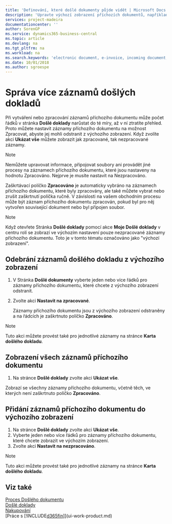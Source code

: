 ```yaml
---
title: 'Definování, které došlé dokumenty půjde vidět | Microsoft Docs'
description: 'Upravte výchozí zobrazení příchozích dokumentů, například elektronických faktur, a vylepšete tak přehled o zpracovaných a nezpracovaných záznamech.'
services: project-madeira
documentationcenter: ''
author: SorenGP
ms.service: dynamics365-business-central
ms.topic: article
ms.devlang: na
ms.tgt_pltfrm: na
ms.workload: na
ms.search.keywords: 'electronic document, e-invoice, incoming document, OCR, ecommerce, document exchange, import invoice'
ms.date: 10/01/2018
ms.author: sgroespe
---
```

# <a name="manage-many-incoming-document-records"></a>Správa více záznamů došlých dokladů
Při vytváření nebo zpracování záznamů příchozího dokumentu může počet řádků v stránka **Došlé doklady** narůstat do té míry, až v ní ztratíte přehled. Proto můžete nastavit záznamy příchozího dokumentu na možnost Zpracovat, abyste jej mohli odstranit z výchozího zobrazení. Když zvolíte akci **Ukázat vše** můžete zobrazit jak zpracované, tak nezpracované záznamy.

> [!NOTE]  
>   Nemůžete upravovat informace, připojovat soubory ani provádět jiné procesy na záznamech příchozího dokumentu, které jsou nastaveny na hodnotu Zpracováno. Nejprve je musíte nastavit na Nezpracováno.

Zaškrtávací políčko **Zpracováno** je automaticky vybráno na záznamech příchozího dokumentu, které byly zpracovány, ale také můžete vybrat nebo zrušit zaškrtnutí políčka ručně. V závislosti na vašem obchodním procesu může být záznam příchozího dokumentu zpracován, pokud byl pro něj vytvořen související dokument nebo byl připojen soubor.

> [!NOTE]  
>   Když otevřete Stránka **Došlé doklady** pomocí akce **Moje Došlé doklady** v centru rolí se zobrazí ve výchozím nastavení pouze nezpracované záznamy příchozího dokumentu. Toto je v tomto tématu označováno jako "výchozí zobrazení".

## <a name="to-remove-incoming-document-records-from-the-default-view"></a>Odebrání záznamů došlého dokladu z výchozího zobrazení
1. V Stránka **Došlé dokumenty** vyberte jeden nebo více řádků pro záznamy příchozího dokumentu, které chcete z výchozího zobrazení odstranit.
2. Zvolte akci **Nastavit na zpracované**.

    Záznamy příchozího dokumentu jsou z výchozího zobrazení odstraněny a na řádcích je zaškrtnuto políčko **Zpracováno**.

> [!NOTE]  
>   Tuto akci můžete provést také pro jednotlivé záznamy na stránce **Karta došlého dokladu**.

## <a name="to-view-all-incoming-document-records"></a>Zobrazení všech záznamů příchozího dokumentu
1. Na stránce **Došlé doklady** zvolte akci **Ukázat vše**.

Zobrazí se všechny záznamy příchozího dokumentu, včetně těch, ve kterých není zaškrtnuto políčko **Zpracováno**.

## <a name="to-add-incoming-document-records-to-the-default-view"></a>Přidání záznamů příchozího dokumentu do výchozího zobrazení
1. Na stránce **Došlé doklady** zvolte akci **Ukázat vše**.
2. Vyberte jeden nebo více řádků pro záznamy příchozího dokumentu, které chcete zobrazit ve výchozím zobrazení.
3. Zvolte akci **Nastavit na nezpracováno**.  

> [!NOTE]  
>   Tuto akci můžete provést také pro jednotlivé záznamy na stránce **Karta došlého dokladu**.

## <a name="see-also"></a>Viz také
[Proces Došlého dokumentu](across-process-income-documents.md)  
[Došlé doklady](across-income-documents.md)  
[Nakupování](purchasing-manage-purchasing.md)  
[Práce s [!INCLUDE[d365fin](includes/d365fin_md.md)]](ui-work-product.md)
